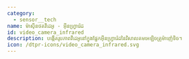 ```yaml
---
category: 
  - sensor__tech
name: ម៉ាស៊ីនថតវីដេអូ - អ៊ីនហ្វ្រារ៉េដ
id: video_camera_infrared
description: បង្កើតរូបភាពវីដេអូនៅក្នុងផ្នែកអ៊ីនហ្វ្រារ៉េដនៃវិសាលគមអេឡិចត្រូម៉ាញ៉េទិច។
icon: /dtpr-icons/video_camera_infrared.svg
---
```

